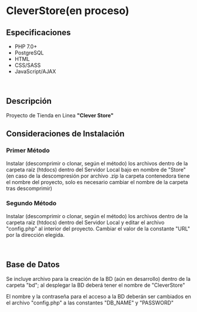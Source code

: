 # CleverStore(en proceso)

<h2>Especificaciones</h2>

<ul>
  <li>PHP 7.0+</li>
  <li>PostgreSQL</li>
  <li>HTML</li>
  <li>CSS/SASS</li>
  <li>JavaScript/AJAX</li>
</ul>

</br>

<h2>Descripción</h2>
<p>Proyecto de Tienda en Linea <b>"Clever Store"</b></p>

<h2>Consideraciones de Instalación</h2>

<h3>Primer Método</h3>
<p>Instalar (descomprimir o clonar, según el método) los archivos dentro de la carpeta raíz (htdocs) dentro del Servidor Local
bajo en nombre de "Store" (en caso de la descompresión por archivo .zip la carpeta contenedora tiene el nombre del proyecto, solo
es necesario cambiar el nombre de la carpeta tras descomprimir)</p>

<h3>Segundo Método</h3>
<p><p>Instalar (descomprimir o clonar, según el método) los archivos dentro de la carpeta raíz (htdocs) dentro del Servidor Local
y editar el archivo "config.php" al interior del proyecto. Cambiar el valor de la constante "URL" por la dirección elegida.</p>

</br>

<h2>Base de Datos</h2>
<p>Se incluye archivo para la creación de la BD (aún en desarrollo) dentro de la carpeta "bd"; al desplegar la BD deberá tener el nombre de "CleverStore"</p>

<p>El nombre y la contraseña para el acceso a la BD deberán ser cambiados en el archivo "config.php" a las constantes "DB_NAME" y "PASSWORD"</p>
